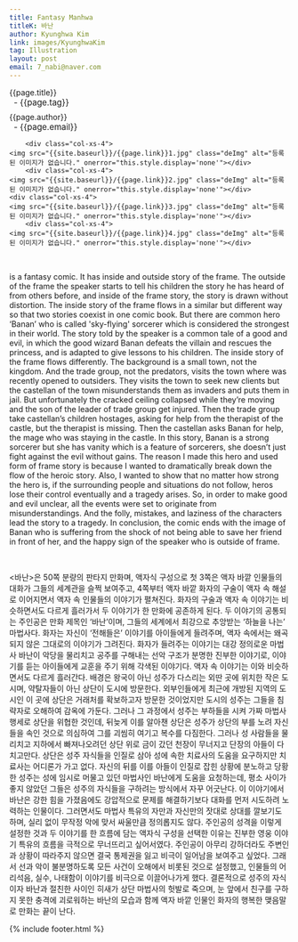 ```yaml
---
title: Fantasy Manhwa
titleK: 바난
author: Kyunghwa Kim
link: images/KyunghwaKim
tag: Illustration
layout: post
email: 7_nabi@naver.com
---	
```


<div class="container">

<div class="deDep">
{{page.title}}<br>
<p style="font-size:15px; margin:0px; padding:0px 0px 0px 8px; margin:0px 0px 8px 0px;">- {{page.tag}}</p>
{{page.author}}<br>
<p style="font-size:15px; margin:0px; padding:0px 0px 0px 8px;">- {{page.email}}</p>
</div>


<div class="row" class="imgcolor">
	
		<div class="col-xs-4">
	<img src="{{site.baseurl}}/{{page.link}}1.jpg" class="deImg" alt="등록된 이미지가 없습니다." onerror="this.style.display='none'"></div>
		<div class="col-xs-4">
	<img src="{{site.baseurl}}/{{page.link}}2.jpg" class="deImg" alt="등록된 이미지가 없습니다." onerror="this.style.display='none'"></div>
	<div class="col-xs-4">
	<img src="{{site.baseurl}}/{{page.link}}3.jpg" class="deImg" alt="등록된 이미지가 없습니다." onerror="this.style.display='none'"></div>
		<div class="col-xs-4">
	<img src="{{site.baseurl}}/{{page.link}}4.jpg" class="deImg" alt="등록된 이미지가 없습니다." onerror="this.style.display='none'"></div>
	
</div>
<br>

<div class="det lato">



<Banan> is a fantasy comic. It has inside and outside story of the frame. The outside of the frame the speaker starts to tell his children the story he has heard of from others before, and inside of the frame story, the story is drawn without distortion. The inside story of the frame flows in a similar but different way so that two stories coexist in one comic book. But there are common hero ‘Banan’ who is called 'sky-flying' sorcerer which is considered the strongest in their world.
The story told by the speaker is a common tale of a good and evil, in which the good wizard Banan defeats the villain and rescues the princess, and is adapted to give lessons to his children. The inside story of the frame flows differently. The background is a small town, not the kingdom. And the trade group, not the predators, visits the town where was recently opened to outsiders. They visits the town to seek new clients but the castellan of the town misunderstands them as invaders and puts them in jail. But unfortunately the cracked ceiling collapsed while they’re moving and the son of the leader of trade group get injured. Then the trade group take castellan’s children hostages, asking for help from the therapist of the castle, but the therapist is missing. Then the castellan asks Banan for help, the mage who was staying in the castle.
In this story, Banan is a strong sorcerer but she has vanity which is a feature of sorcerers, she doesn’t just fight against the evil without gains. The reason I made this hero and used form of frame story is because I wanted to dramatically break down the flow of the heroic story. Also, I wanted to show that no matter how strong the hero is, if the surrounding people and situations do not follow, heros lose their control eventually and a tragedy arises. So, in order to make good and evil unclear, all the events were set to originate from misunderstandings. And the folly, mistakes, and laziness of the characters lead the story to a tragedy. In conclusion, the comic ends with the image of Banan who is suffering from the shock of not being able to save her friend in front of her, and the happy sign of the speaker who is outside of frame.



</div>

<br>

<div class="noto">

<바난>은 50쪽 분량의 판타지 만화며, 액자식 구성으로 첫 3쪽은 액자 바깥 인물들의 대화가 그들의 세계관을 슬쩍 보여주고, 4쪽부터 액자 바깥 화자의 구술이 액자 속 해설로 이어지면서 액자 속 인물들의 이야기가 펼쳐진다. 화자의 구술과 액자 속 이야기는 비슷하면서도 다르게 흘러가서 두 이야기가 한 만화에 공존하게 된다. 두 이야기의 공통되는 주인공은 만화 제목인 ‘바난’이며, 그들의 세계에서 최강으로 추앙받는 ‘하늘을 나는’ 마법사다. 화자는 자신이 ‘전해들은’ 이야기를 아이들에게 들려주며, 액자 속에서는 왜곡되지 않은 그대로의 이야기가 그려진다.
화자가 들려주는 이야기는 대강 정의로운 마법사 바난이 악당을 물리치고 공주를 구해내는 선악 구조가 분명한 진부한 이야기로, 이야기를 듣는 아이들에게 교훈을 주기 위해 각색된 이야기다. 액자 속 이야기는 이와 비슷하면서도 다르게 흘러간다. 배경은 왕국이 아닌 성주가 다스리는 외딴 곳에 위치한 작은 도시며, 약탈자들이 아닌 상단이 도시에 방문한다. 외부인들에게 최근에 개방된 지역의 도시인 이 곳에 상단은 거래처를 확보하고자 방문한 것이었지만 도시의 성주는 그들을 침략자로 오해하여 감옥에 가둔다. 그러나 그 과정에서 성주는 부하들을 시켜 가짜 마법사 행세로 상단을 위협한 것인데, 뒤늦게 이를 알아챈 상단은 성주가 상단의 부를 노려 자신들을 속인 것으로 의심하여 그를 괴씸히 여기고 복수를 다짐한다. 그러나 성 사람들을 물리치고 지하에서 빠져나오려던 상단 위로 금이 갔던 천장이 무너지고 단장의 아들이 다치고만다. 상단은 성주 자식들을 인질로 삼아 성에 속한 치료사의 도움을 요구하지만 치료사는 어디론가 가고 없다. 자신의 뒤를 이를 아들이 인질로 잡힌 상황에 분노하고 당황한 성주는 성에 임시로 머물고 있던 마법사인 바난에게 도움을 요청하는데, 평소 사이가 좋지 않았던 그들은 성주의 자식들을 구하려는 방식에서 자꾸 어긋난다. 
이 이야기에서 바난은 강한 힘을 가졌음에도 강압적으로 문제를 해결하기보다 대화를 먼저 시도하려 노력하는 인물이다. 그러면서도 마법사 특유의 자만과 자신만의 잣대로 상대를 깔보기도 하며, 실리 없이 무작정 악에 맞서 싸울만큼 정의롭지도 않다. 주인공의 성격을 이렇게 설정한 것과 두 이야기를 한 흐름에 담는 액자식 구성을 선택한 이유는 진부한 영웅 이야기 특유의 흐름을 극적으로 무너뜨리고 싶어서였다. 주인공이 아무리 강하더라도 주변인과 상황이 따라주지 않으면 결국 통제권을 잃고 비극이 일어남을 보여주고 싶었다. 그래서 선과 악이 불분명하도록 모든 사건이 오해에서 비롯된 것으로 설정했고, 인물들의 어리석음, 실수, 나태함이 이야기를 비극으로 이끌어나가게 했다. 결론적으로 성주의 자식이자 바난과 절친한 사이인 히새가 상단 마법사의 헛발로 죽으며, 눈 앞에서 친구를 구하지 못한 충격에 괴로워하는 바난의 모습과 함께 액자 바깥 인물인 화자의 행복한 맺음말로 만화는 끝이 난다. 


</div>
{% include footer.html %} 